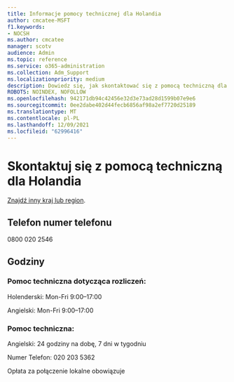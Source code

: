 ```yaml
---
title: Informacje pomocy technicznej dla Holandia
author: cmcatee-MSFT
f1.keywords:
- NOCSH
ms.author: cmcatee
manager: scotv
audience: Admin
ms.topic: reference
ms.service: o365-administration
ms.collection: Adm_Support
ms.localizationpriority: medium
description: Dowiedz się, jak skontaktować się z pomocą techniczną dla swojego kraju lub regionu.
ROBOTS: NOINDEX, NOFOLLOW
ms.openlocfilehash: 942171db94c42456e32d3e73ad28d1599b07e9e6
ms.sourcegitcommit: 0ee2dabe402d44fecb6856af98a2ef7720d25189
ms.translationtype: MT
ms.contentlocale: pl-PL
ms.lasthandoff: 12/09/2021
ms.locfileid: "62996416"
---
```

# <a name="contact-support-for-netherlands"></a>Skontaktuj się z pomocą techniczną dla Holandia

[Znajdź inny kraj lub region](../get-help-support.md).

## <a name="phone-number"></a>Telefon numer telefonu
0800 020 2546

## <a name="hours"></a>Godziny
### <a name="billing-support"></a>Pomoc techniczna dotycząca rozliczeń:

Holenderski: Mon-Fri 9:00–17:00

Angielski: Mon-Fri 9:00–17:00

### <a name="technical-support"></a>Pomoc techniczna:

Angielski: 24 godziny na dobę, 7 dni w tygodniu

Numer Telefon: 020 203 5362

Opłata za połączenie lokalne obowiązuje
